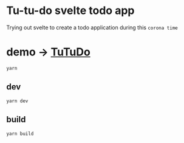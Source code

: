 # Tu-tu-do svelte todo app

Trying out svelte to create a todo application during this `corona time`

# demo -> [TuTuDo](https://chin2km.github.io/svelte-tryout)

```
yarn
```

## dev
```
yarn dev
```

## build
```
yarn build
```